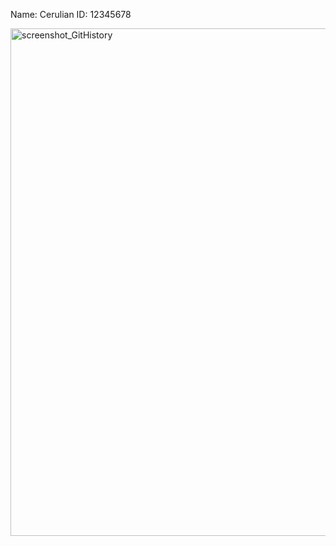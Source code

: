 Name: Cerulian ID: 12345678

<img width="812" alt="screenshot_GitHistory" src="https://user-images.githubusercontent.com/107159601/190913956-1c9d2a01-5145-4a29-be27-b809bcb0b38f.png">
